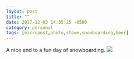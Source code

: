 ```yaml
---
layout: post
title: ""
date: 2017-12-03 14:35:25 -0500
category: personal
tags: [micropost,photo,stowe,snowboarding,beer]
---
```


A nice end to a fun day of snowboarding. ![](https://thecave-com.s3.amazonaws.com/Photo-2017-12-03-14-33-CoRvNMML5wPBTx9qsrtp.jpg)

